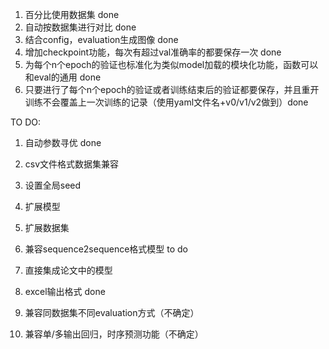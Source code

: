1. 百分比使用数据集 done
3. 自动按数据集进行对比 done
4. 结合config，evaluation生成图像 done
5. 增加checkpoint功能，每次有超过val准确率的都要保存一次 done
6. 为每个n个epoch的验证也标准化为类似model加载的模块化功能，函数可以和eval的通用 done
7. 只要进行了每个n个epoch的验证或者训练结束后的验证都要保存，并且重开训练不会覆盖上一次训练的记录（使用yaml文件名+v0/v1/v2做到）done

TO DO:
1. 自动参数寻优 done
2. csv文件格式数据集兼容
3. 设置全局seed
4. 扩展模型
5. 扩展数据集
6. 兼容sequence2sequence格式模型 to do
7. 直接集成论文中的模型
8. excel输出格式 done


3. 兼容同数据集不同evaluation方式（不确定）
7. 兼容单/多输出回归，时序预测功能（不确定）